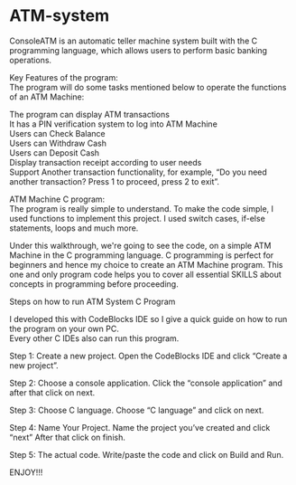 # ATM-system
ConsoleATM is an automatic teller machine system built with the C programming language, which allows users to perform basic banking operations.

Key Features of the program:<br/>
The program will do some tasks mentioned below to operate the functions of an ATM Machine:

The program can display ATM transactions<br/>
It has a PIN verification system to log into ATM Machine<br/>
Users can Check Balance<br/>
Users can Withdraw Cash<br/>
Users can Deposit Cash<br/>
Display transaction receipt according to user needs<br/>
Support Another transaction functionality, for example, “Do you need another transaction? Press 1 to proceed, press 2 to exit”.

ATM Machine C program:<br/>
The program is really simple to understand. To make the code simple, I used functions to implement this project. I used switch cases, if-else statements, loops and much more.<br/>

Under this walkthrough, we're going to see the code, on a simple ATM Machine in the C programming language. C programming is perfect for beginners and hence my choice to create an ATM Machine program. This one and only program code helps you to cover all essential SKILLS about concepts in programming before proceeding.


Steps on how to run ATM System C Program

I developed this with CodeBlocks IDE so I give a quick guide on how to run the program on your own PC.<br/>
Every other C IDEs also can run this program.

Step 1: Create a new project.
Open the CodeBlocks IDE and click “Create a new project”.

Step 2: Choose a console application.
Click the “console application” and after that click on next.

Step 3: Choose C language.
Choose “C language” and click on next.

Step 4: Name Your Project.
Name the project you’ve created and click “next” After that click on finish.

Step 5: The actual code.
Write/paste the code and click on Build and Run.

ENJOY!!!
